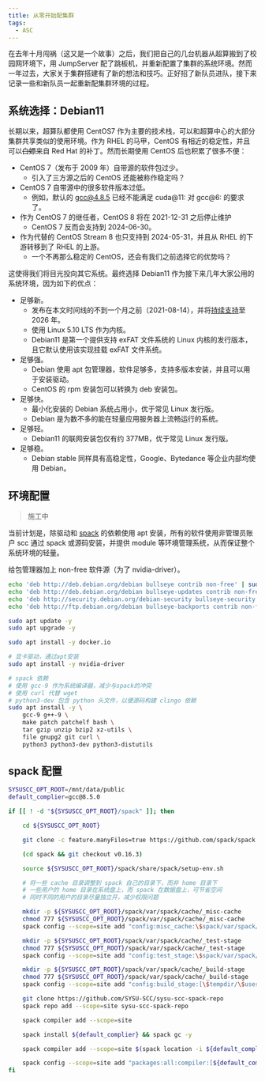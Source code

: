 ```yaml
---
title: 从零开始配集群
tags:
  - ASC
---
```


在去年十月闯祸（这又是一个故事）之后，我们把自己的几台机器从超算搬到了校园网环境下，用 JumpServer 配了跳板机，并重新配置了集群的系统环境。然而一年过去，大家关于集群搭建有了新的想法和技巧。正好招了新队员进队，接下来记录一些和新队员一起重新配集群环境的过程。

## 系统选择：Debian11

长期以来，超算队都使用 CentOS7 作为主要的技术栈，可以和超算中心的大部分集群共享类似的使用环境。作为 RHEL 的马甲，CentOS 有相近的稳定性，并且可以~~白嫖~~来自 Red Hat 的补丁。然而长期使用 CentOS 后也积累了很多不便：

- CentOS 7（发布于 2009 年）自带源的软件包过少。
  - 引入了三方源之后的 CentOS 还能被称作稳定吗？
- CentOS 7 自带源中的很多软件版本过低。
  - 例如，默认的 gcc@4.8.5 已经不能满足 cuda@11: 对 gcc@6: 的要求了。
- 作为 CentOS 7 的继任者，CentOS 8 将在 2021-12-31 之后停止维护
  - CentOS 7 反而会支持到 2024-06-30。
- 作为代替的 CentOS Stream 8 也只支持到 2024-05-31，并且从 RHEL 的下游转移到了 RHEL 的上游。
  - 一个不再那么稳定的 CentOS，还会有我们之前选择它的优势吗？

这使得我们将目光投向其它系统。最终选择 Debian11 作为接下来几年大家公用的系统环境，因为如下的优点：

- 足够新。
  - 发布在本文时间线的不到一个月之前（2021-08-14），并将[持续支持](https://wiki.debian.org/LTS)至 2026 年。
  - 使用 Linux 5.10 LTS 作为内核。
  - Debian11 是第一个提供支持 exFAT 文件系统的 Linux 内核的发行版本，且它默认使用该实现挂载 exFAT 文件系统。
- 足够强。
  - Debian 使用 apt 包管理器，软件足够多，支持多版本安装，并且可以用于安装驱动。
  - CentOS 的 rpm 安装包可以转换为 deb 安装包。
- 足够快。
  - 最小化安装的 Debian 系统占用小，优于常见 Linux 发行版。
  - Debian 是为数不多的能在轻量应用服务器上流畅运行的系统。
- 足够轻。
  - Debian11 的联网安装包仅有约 377MB，优于常见 Linux 发行版。
- 足够稳。
  - Debian stable 同样具有高稳定性，Google、Bytedance 等企业内部均使用 Debian。

## 环境配置

> 施工中

当前计划是，除驱动和 [spack](https://spack.readthedocs.io/en/v0.16.3/getting_started.html) 的依赖使用 apt 安装，所有的软件使用非管理员账户 scc 通过 spack 或源码安装，并提供 module 等环境管理系统，从而保证整个系统环境的轻量。

给包管理器加上 non-free 软件源（为了 nvidia-driver）。

```bash
echo 'deb http://deb.debian.org/debian bullseye contrib non-free' | sudo tee -a /etc/apt/sources.list.d/debian.extend.list
echo 'deb http://deb.debian.org/debian bullseye-updates contrib non-free' | sudo tee -a /etc/apt/sources.list.d/debian.extend.list
echo 'deb http://security.debian.org/debian-security bullseye-security contrib non-free' | sudo tee -a /etc/apt/sources.list.d/debian.extend.list
echo 'deb http://ftp.debian.org/debian bullseye-backports contrib non-free' | sudo tee -a /etc/apt/sources.list.d/debian.extend.list
```

```bash
sudo apt update -y
sudo apt upgrade -y

sudo apt install -y docker.io

# 显卡驱动，通过apt安装
sudo apt install -y nvidia-driver

# spack 依赖
# 使用 gcc-9 作为系统编译器，减少与spack的冲突
# 使用 curl 代替 wget
# python3-dev 包含 python 头文件，以便源码构建 clingo 依赖
sudo apt install -y \
    gcc-9 g++-9 \
    make patch patchelf bash \
    tar gzip unzip bzip2 xz-utils \
    file gnupg2 git curl \
    python3 python3-dev python3-distutils
```

## spack 配置

```bash
SYSUSCC_OPT_ROOT=/mnt/data/public
default_complier=gcc@8.5.0

if [[ ! -d "${SYSUSCC_OPT_ROOT}/spack" ]]; then

    cd ${SYSUSCC_OPT_ROOT}

    git clone -c feature.manyFiles=true https://github.com/spack/spack.git spack

    (cd spack && git checkout v0.16.3)

    source ${SYSUSCC_OPT_ROOT}/spack/share/spack/setup-env.sh

    # 将一些 cache 目录调整到 spack 自己的目录下，而非 home 目录下
    # 一些用户的 home 目录在系统盘上，而 spack 在数据盘上，可节省空间
    # 同时不同的用户的目录尽量独立开，减少权限问题

    mkdir -p ${SYSUSCC_OPT_ROOT}/spack/var/spack/cache/_misc-cache
    chmod 777 ${SYSUSCC_OPT_ROOT}/spack/var/spack/cache/_misc-cache
    spack config --scope=site add "config:misc_cache:\$spack/var/spack/cache/_misc-cache/\$user"

    mkdir -p ${SYSUSCC_OPT_ROOT}/spack/var/spack/cache/_test-stage
    chmod 777 ${SYSUSCC_OPT_ROOT}/spack/var/spack/cache/_test-stage
    spack config --scope=site add "config:test_stage:\$spack/var/spack/cache/_test-stage/\$user"

    mkdir -p ${SYSUSCC_OPT_ROOT}/spack/var/spack/cache/_build-stage
    chmod 777 ${SYSUSCC_OPT_ROOT}/spack/var/spack/cache/_build-stage
    spack config --scope=site add "config:build_stage:[\$tempdir/\$user/spack-stage,\$spack/var/spack/cache/_build-stage/\$user]"

    git clone https://github.com/SYSU-SCC/sysu-scc-spack-repo
    spack repo add --scope=site sysu-scc-spack-repo

    spack compiler add --scope=site

    spack install ${default_complier} && spack gc -y

    spack compiler add --scope=site $(spack location -i ${default_complier})

    spack config --scope=site add "packages:all:compiler:[${default_complier}]"
fi
```
